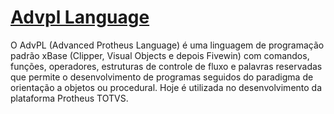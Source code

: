 # [Advpl Language](http://tdn.totvs.com/display/tec/AdvPL)

O AdvPL (Advanced Protheus Language) é uma linguagem de programação padrão xBase
(Clipper, Visual Objects e depois Fivewin) com comandos, funções, operadores, estruturas de
controle de fluxo e palavras reservadas que permite o desenvolvimento de programas seguidos do
paradigma de orientação a objetos ou procedural.
Hoje é utilizada no desenvolvimento da plataforma Protheus TOTVS.